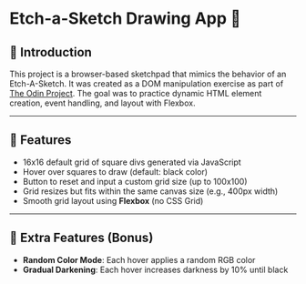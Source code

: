 # Etch-a-Sketch Drawing App 🎨

## 📌 Introduction

This project is a browser-based sketchpad that mimics the behavior of an Etch-A-Sketch. It was created as a DOM manipulation exercise as part of [The Odin Project](https://www.theodinproject.com/). The goal was to practice dynamic HTML element creation, event handling, and layout with Flexbox.

---

## 🧩 Features

- 16x16 default grid of square divs generated via JavaScript
- Hover over squares to draw (default: black color)
- Button to reset and input a custom grid size (up to 100x100)
- Grid resizes but fits within the same canvas size (e.g., 400px width)
- Smooth grid layout using **Flexbox** (no CSS Grid)

---

## 🧪 Extra Features (Bonus)

- **Random Color Mode**: Each hover applies a random RGB color
- **Gradual Darkening**: Each hover increases darkness by 10% until black
